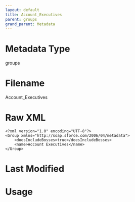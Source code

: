 ```yaml
---
layout: default
title: Account_Executives
parent: groups
grand_parent: Metadata
---
```

# Metadata Type
groups


# Filename 
Account_Executives


# Raw XML
```
<?xml version="1.0" encoding="UTF-8"?>
<Group xmlns="http://soap.sforce.com/2006/04/metadata">
    <doesIncludeBosses>true</doesIncludeBosses>
    <name>Account Executives</name>
</Group>
```


# Last Modified


# Usage
